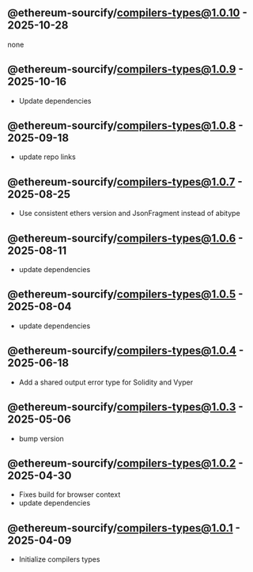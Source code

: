 

## @ethereum-sourcify/compilers-types@1.0.10 - 2025-10-28

none

## @ethereum-sourcify/compilers-types@1.0.9 - 2025-10-16

- Update dependencies

## @ethereum-sourcify/compilers-types@1.0.8 - 2025-09-18

- update repo links

## @ethereum-sourcify/compilers-types@1.0.7 - 2025-08-25

- Use consistent ethers version and JsonFragment instead of abitype

## @ethereum-sourcify/compilers-types@1.0.6 - 2025-08-11

- update dependencies

## @ethereum-sourcify/compilers-types@1.0.5 - 2025-08-04

- update dependencies

## @ethereum-sourcify/compilers-types@1.0.4 - 2025-06-18

- Add a shared output error type for Solidity and Vyper

## @ethereum-sourcify/compilers-types@1.0.3 - 2025-05-06

- bump version

## @ethereum-sourcify/compilers-types@1.0.2 - 2025-04-30

- Fixes build for browser context
- update dependencies

## @ethereum-sourcify/compilers-types@1.0.1 - 2025-04-09

- Initialize compilers types

